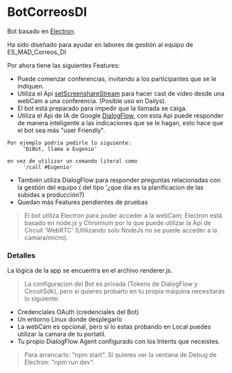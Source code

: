 # BotCorreosDI

Bot basado en [Electron](https://electron.atom.io/).

Ha sido diseñado para ayudar en labores de gestión al equipo de ES_MAD_Correos_DI 


Por ahora tiene las siguientes Features:
* Puede comenzar conferencias, invitando a los participantes que se le indiquen.
* Utiliza el Api [setScreenshareStream](https://circuitsandbox.net/sdk/classes/Client.html#method_setScreenshareStream) para hacer cast de video desde una webCam a una conferencia. (Posible uso en Dailys).
* El bot está preparado para impedir que la llamada se caiga.
* Utiliza el Api de IA de Google [DialogFlow](https://dialogflow.com/), con esta Api puede responder de manera inteligente a las indicaciones que se le hagan, esto hace que el bot sea más "user Friendly". 
```
Por ejemplo podria pedirle lo siguiente: 
     'DiBot, llama a Eugenio' 
     
en vez de utilizar un comando literal como 
     '/call #Eugenio'
```
* También utiliza DialogFlow para responder preguntas relacionadas con la gestión del equipo ( del tipo '¿que día es la planificacion de las subidas a producción?)
* Quedan más Features pendientes de pruebas


> El bot utiliza Electron para poder acceder a la webCam; Electron está basado en node.js y Chromium por lo que puede utilizar la Api de Circuit 'WebRTC' (Utilizando solo NodeJs no se puede acceder a la camara/micro).



### Detalles

La lógica de la app se encuentra en el archivo renderer.js.

> La configuracion del Bot es privada (Tokens de DialogFlow y CircuitSdk), pero si quieres probarlo en tu propia máquina necesitarás lo siguiente:

* Credenciales OAuth (credenciales del Bot)
* Un entorno Linux donde desplegarlo
* La webCam es opcional, pero si lo estas probando en Local puedes utilizar la camara de tu portatil.
* Tu propio DialogFlow Agent configurado con los Intents que neceistes.

> Para arrancarlo: "npm start". 
> Si quieres ver la ventana de Debug de Electron: "npm run dev".
